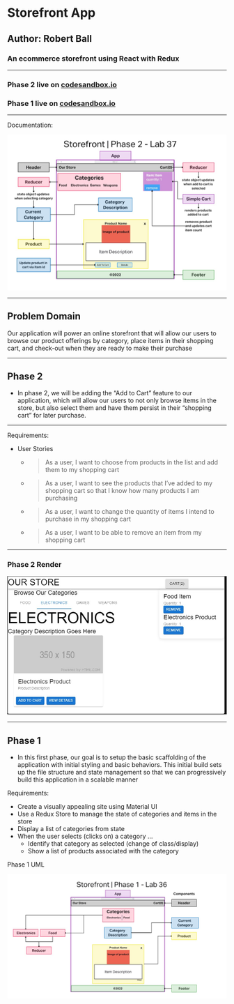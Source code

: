 # Storefront App

## Author: Robert Ball

### An ecommerce storefront using React with Redux

---

### Phase 2 live on [codesandbox.io](https://codesandbox.io/p/github/RDBALL/storefront/lab37?workspace=%257B%2522activeFileId%2522%253Anull%252C%2522openFiles%2522%253A%255B%255D%252C%2522sidebarPanel%2522%253A%2522EXPLORER%2522%252C%2522gitSidebarPanel%2522%253A%2522COMMIT%2522%252C%2522sidekickItems%2522%253A%255B%257B%2522key%2522%253A%2522cla9b38jf0007356ivsr21n0d%2522%252C%2522type%2522%253A%2522PROJECT_SETUP%2522%252C%2522isMinimized%2522%253Afalse%257D%252C%257B%2522type%2522%253A%2522PREVIEW%2522%252C%2522taskId%2522%253A%2522start%2522%252C%2522port%2522%253A3000%252C%2522key%2522%253A%2522cla99rcqt00i7356h14npzgr0%2522%252C%2522isMinimized%2522%253Afalse%257D%252C%257B%2522type%2522%253A%2522TASK_LOG%2522%252C%2522taskId%2522%253A%2522start%2522%252C%2522key%2522%253A%2522cla99r8uv00g6356hk7vwpjar%2522%252C%2522isMinimized%2522%253Afalse%257D%255D%257D)

### Phase 1 live on [codesandbox.io](https://codesandbox.io/p/github/RDBALL/storefront/lab36?file=%2FREADME.md&workspace=%257B%2522activeFileId%2522%253A%2522cla7oen6w0012l3hvfjj7alyl%2522%252C%2522openFiles%2522%253A%255B%255D%252C%2522sidebarPanel%2522%253A%2522EXPLORER%2522%252C%2522gitSidebarPanel%2522%253A%2522COMMIT%2522%252C%2522sidekickItems%2522%253A%255B%257B%2522key%2522%253A%2522cla7oeoun000q356hxzyis4er%2522%252C%2522type%2522%253A%2522PROJECT_SETUP%2522%252C%2522isMinimized%2522%253Afalse%257D%255D%257D)

---

Documentation:

![UML lab37](./public/assets/lab37UML.jpg)

---

## Problem Domain

Our application will power an online storefront that will allow our users to browse our product offerings by category, place items in their shopping cart, and check-out when they are ready to make their purchase

---

## Phase 2

* In phase 2, we will be adding the “Add to Cart” feature to our application, which will allow our users to not only browse items in the store, but also select them and have them persist in their “shopping cart” for later purchase.

---
Requirements:

* User Stories

  * > As a user, I want to choose from products in the list and add them to my shopping cart

  * > As a user, I want to see the products that I’ve added to my shopping cart so that I know how many products I am purchasing

  * > As a user, I want to change the quantity of items I intend to purchase in my shopping cart

  * > As a user, I want to be able to remove an item from my shopping cart

---

### Phase 2 Render

![lab37 website render](./public/assets/storefrontLab37Render.jpg)

---

## Phase 1

* In this first phase, our goal is to setup the basic scaffolding of the application with initial styling and basic behaviors. This initial build sets up the file structure and state management so that we can progressively build this application in a scalable manner

Requirements:

* Create a visually appealing site using Material UI
* Use a Redux Store to manage the state of categories and items in the store
* Display a list of categories from state
* When the user selects (clicks on) a category …
  * Identify that category as selected (change of class/display)
  * Show a list of products associated with the category

Phase 1 UML

![UML lab36](./public/assets/lab36UML.jpg)